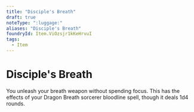 ```yaml
---
title: "Disciple's Breath"
draft: true
noteType: ":luggage:"
aliases: "Disciple's Breath"
foundryId: Item.ViOzsjr1kKeHrvuI
tags:
  - Item
---
```


# Disciple's Breath

You unleash your breath weapon without spending focus. This has the effects of your Dragon Breath sorcerer bloodline spell, though it deals 1d4 rounds.
